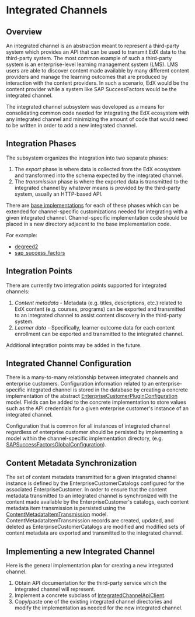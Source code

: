 # Integrated Channels

## Overview

An integrated channel is an abstraction meant to represent a third-party system
which provides an API that can be used to transmit EdX data to the third-party
system. The most common example of such a third-party system is an enterprise-level
learning management system (LMS). LMS users are able to discover content made available
by many different content providers and manage the learning outcomes that are produced
by interaction with the content providers. In such a scenario, EdX would be the content
provider while a system like SAP SuccessFactors would be the integrated channel.

The integrated channel subsystem was developed as a means for consolidating common code
needed for integrating the EdX ecosystem with any integrated channel and minimizing the
amount of code that would need to be written in order to add a new integrated channel.

## Integration Phases

The subsystem organizes the integration into two separate phases:

1. The *export* phase is where data is collected from the EdX ecosystem
   and transformed into the schema expected by the integrated channel.
2. The *transmission* phase is where the exported data is transmitted to
   the integrated channel by whatever means is provided by the third-party
   system, usually an HTTP-based API. 

There are [base implementations](https://github.com/openedx/enterprise-integrated-channels/tree/main/channel_integrations/integrated_channel)
for each of these phases which can be extended for
channel-specific customizations needed for integrating with a given integrated channel.
Channel-specific implementation code should be placed in a new directory adjacent to
the base implementation code.

For example:

* [degreed2](https://github.com/openedx/enterprise-integrated-channels/tree/main/channel_integrations/degreed2)
* [sap_success_factors](https://github.com/openedx/enterprise-integrated-channels/tree/main/channel_integrations/sap_success_factors)

## Integration Points

There are currently two integration points supported for integrated channels:

1. *Content metadata* - Metadata (e.g. titles, descriptions, etc.) related to EdX content (e.g.     courses, programs) can be exported and transmitted to an integrated channel to assist content    discovery in the third-party system.
2. *Learner data* - Specifically, learner outcome data for each content enrollment can be
   exported and transmitted to the integrated channel.

Additional integration points may be added in the future.

## Integrated Channel Configuration

There is a many-to-many relationship between integrated channels and enterprise customers.
Configuration information related to an enterprise-specific integrated channel is stored in
the database by creating a concrete implementation of the abstract
[EnterpriseCustomerPluginConfiguration](https://github.com/openedx/enterprise-integrated-channels/blob/main/channel_integrations/integrated_channel/models.py) model. Fields can be added to the concrete
implementation to store values such as the API credentials for a given enterprise customer's
instance of an integrated channel.

Configuration that is common for all instances of integrated channel regardless of enterprise
customer should be persisted by implementing a model within the channel-specific implementation
directory, (e.g. [SAPSuccessFactorsGlobalConfiguration](https://github.com/openedx/enterprise-integrated-channels/blob/main/channel_integrations/sap_success_factors/models.py)).

## Content Metadata Synchronization

The set of content metadata transmitted for a given integrated channel instance is defined by the
EnterpriseCustomerCatalogs configured for the associated EnterpriseCustomer. In order to ensure that the content metadata transmitted to an integrated channel is synchronized with the content made available by the EnterpriseCustomer's catalogs, each content metadata item transmission is persisted using the [ContentMetadataItemTransmission](https://github.com/openedx/enterprise-integrated-channels/blob/main/channel_integrations/integrated_channel/models.py) model. ContentMetadataItemTransmission records are created, updated, and deleted as EnterpriseCustomerCatalogs are modified and modified sets of content metadata are exported and transmitted to the integrated channel.

## Implementing a new Integrated Channel

Here is the general implementation plan for creating a new integrated channel.

1. Obtain API documentation for the third-party service which the integrated
   channel will represent.
2. Implement a concrete subclass of [IntegratedChannelApiClient](https://github.com/openedx/enterprise-integrated-channels/blob/main/channel_integrations/integrated_channel/client.py).
3. Copy/paste one of the existing integrated channel directories and modify the implementation
   as needed for the new integrated channel.
